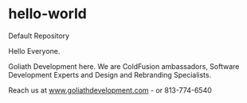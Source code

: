 # hello-world
Default Repository

Hello Everyone.  

Goliath Development here.  We are ColdFusion ambassadors,
Software Development Experts and Design and Rebranding Specialists.

Reach us at www.goliathdevelopment.com - or 813-774-6540



